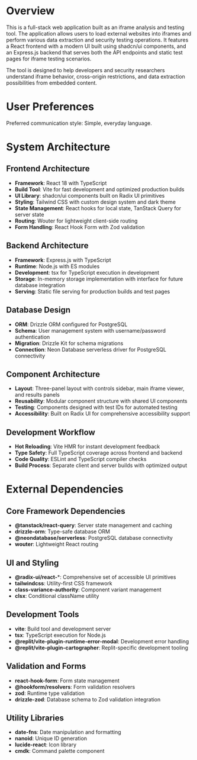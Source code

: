 # Overview

This is a full-stack web application built as an iframe analysis and testing tool. The application allows users to load external websites into iframes and perform various data extraction and security testing operations. It features a React frontend with a modern UI built using shadcn/ui components, and an Express.js backend that serves both the API endpoints and static test pages for iframe testing scenarios.

The tool is designed to help developers and security researchers understand iframe behavior, cross-origin restrictions, and data extraction possibilities from embedded content.

# User Preferences

Preferred communication style: Simple, everyday language.

# System Architecture

## Frontend Architecture
- **Framework**: React 18 with TypeScript
- **Build Tool**: Vite for fast development and optimized production builds
- **UI Library**: shadcn/ui components built on Radix UI primitives
- **Styling**: Tailwind CSS with custom design system and dark theme
- **State Management**: React hooks for local state, TanStack Query for server state
- **Routing**: Wouter for lightweight client-side routing
- **Form Handling**: React Hook Form with Zod validation

## Backend Architecture
- **Framework**: Express.js with TypeScript
- **Runtime**: Node.js with ES modules
- **Development**: tsx for TypeScript execution in development
- **Storage**: In-memory storage implementation with interface for future database integration
- **Serving**: Static file serving for production builds and test pages

## Database Design
- **ORM**: Drizzle ORM configured for PostgreSQL
- **Schema**: User management system with username/password authentication
- **Migration**: Drizzle Kit for schema migrations
- **Connection**: Neon Database serverless driver for PostgreSQL connectivity

## Component Architecture
- **Layout**: Three-panel layout with controls sidebar, main iframe viewer, and results panels
- **Reusability**: Modular component structure with shared UI components
- **Testing**: Components designed with test IDs for automated testing
- **Accessibility**: Built on Radix UI for comprehensive accessibility support

## Development Workflow
- **Hot Reloading**: Vite HMR for instant development feedback
- **Type Safety**: Full TypeScript coverage across frontend and backend
- **Code Quality**: ESLint and TypeScript compiler checks
- **Build Process**: Separate client and server builds with optimized output

# External Dependencies

## Core Framework Dependencies
- **@tanstack/react-query**: Server state management and caching
- **drizzle-orm**: Type-safe database ORM
- **@neondatabase/serverless**: PostgreSQL database connectivity
- **wouter**: Lightweight React routing

## UI and Styling
- **@radix-ui/react-***: Comprehensive set of accessible UI primitives
- **tailwindcss**: Utility-first CSS framework
- **class-variance-authority**: Component variant management
- **clsx**: Conditional className utility

## Development Tools
- **vite**: Build tool and development server
- **tsx**: TypeScript execution for Node.js
- **@replit/vite-plugin-runtime-error-modal**: Development error handling
- **@replit/vite-plugin-cartographer**: Replit-specific development tooling

## Validation and Forms
- **react-hook-form**: Form state management
- **@hookform/resolvers**: Form validation resolvers
- **zod**: Runtime type validation
- **drizzle-zod**: Database schema to Zod validation integration

## Utility Libraries
- **date-fns**: Date manipulation and formatting
- **nanoid**: Unique ID generation
- **lucide-react**: Icon library
- **cmdk**: Command palette component